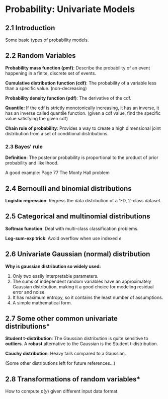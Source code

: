 # Probability: Univariate Models

## 2.1 Introduction

Some basic types of probability models.



## 2.2 Random Variables

**Probability mass function (pmf)**: Describe the probability of an event happening in a finite, discrete set of events.

**Cumulative distribution function (cdf)**: The probability of a variable less than a specific value. (non-decreasing)

**Probability density function (pdf)**: The derivative of the cdf.

**Quantile:** If the cdf is strictly monotonically increasing, it has an inverse, it has an inverse called quantile function. (given a cdf value, find the specific value satisfying the given cdf)

**Chain rule of probability**: Provides a way to create a high dimensional joint distribution from a set of conditional distributions.



### 2.3 Bayes' rule

**Definition:** The posterior probability is proportional to the product of prior probability and likelihood.

A good example: Page 77 The Monty Hall problem



## 2.4 Bernoulli and binomial distributions

**Logistic regression**: Regress the data distribution of a 1-D, 2-class dataset.



## 2.5 Categorical and multinomial distributions

**Softmax function**: Deal with multi-class classification problems.

**Log-sum-exp trick**: Avoid overflow when use indexed $e$



## 2.6 Univariate Gaussian (normal) distribution

**Why is gaussian distribution so widely used:**

1. Only two easily interpretable parameters.
2. The sums of independent random variables have an approximately Gaussian distribution, making it a good choice for modeling residual error and noise.
3. It has maximum entropy, so it contains the least number of assumptions.
4. A simple mathematical form.



## 2.7 Some other common univariate distributions*

**Student t-distribution**: The Gaussian distribution is quite sensitive to **outliers**. A **robust** alternative to the Gaussian is the Student t-distribution.

**Cauchy distribution**: Heavy tails compared to a Gaussian.

(Some other distributions left for future references...)



## 2.8 Transformations of random variables*

How to compute $p(y)$ given different input data format.



